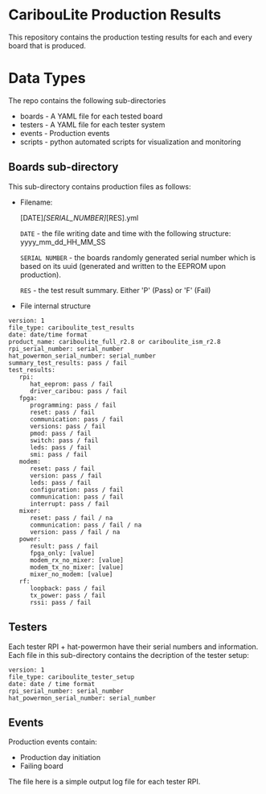 # CaribouLite Production Results
This repository contains the production testing results for each and every board that is produced.

# Data Types
The repo contains the following sub-directories
 - boards - A YAML file for each tested board
 - testers - A YAML file for each tester system
 - events - Production events
 - scripts - python automated scripts for visualization and monitoring

## Boards sub-directory
This sub-directory contains production files as follows:
- Filename:

  [DATE]_[SERIAL_NUMBER]_[RES].yml
  
  `DATE` - the file writing date and time with the following structure: yyyy_mm_dd_HH_MM_SS
  
  `SERIAL NUMBER` - the boards randomly generated serial number which is based on its uuid (generated and written to the EEPROM upon production).
  
  `RES` - the test result summary. Either 'P' (Pass) or 'F' (Fail)
  
- File internal structure
```
version: 1
file_type: cariboulite_test_results
date: date/time format
product_name: cariboulite_full_r2.8 or cariboulite_ism_r2.8
rpi_serial_number: serial_number
hat_powermon_serial_number: serial_number
summary_test_results: pass / fail
test_results:
   rpi:
      hat_eeprom: pass / fail
      driver_caribou: pass / fail
   fpga:
      programming: pass / fail
      reset: pass / fail
      communication: pass / fail
      versions: pass / fail
      pmod: pass / fail
      switch: pass / fail
      leds: pass / fail
      smi: pass / fail
   modem:
      reset: pass / fail
      version: pass / fail
      leds: pass / fail
      configuration: pass / fail
      communication: pass / fail
      interrupt: pass / fail
   mixer:
      reset: pass / fail / na
      communication: pass / fail / na
      version: pass / fail / na
   power:
      result: pass / fail
      fpga_only: [value]
      modem_rx_no_mixer: [value]
      modem_tx_no_mixer: [value]
      mixer_no_modem: [value]   
   rf:
      loopback: pass / fail
      tx_power: pass / fail
      rssi: pass / fail
```

## Testers
Each tester RPI + hat-powermon have their serial numbers and information.
Each file in this sub-directory contains the decription of the tester setup:
```
version: 1
file_type: cariboulite_tester_setup
date: date / time format
rpi_serial_number: serial_number
hat_powermon_serial_number: serial_number
```

## Events
Production events contain:
 - Production day initiation
 - Failing board

The file here is a simple output log file for each tester RPI.
